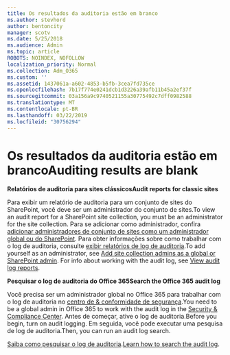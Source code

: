 ```yaml
---
title: Os resultados da auditoria estão em branco
ms.author: stevhord
author: bentoncity
manager: scotv
ms.date: 5/25/2018
ms.audience: Admin
ms.topic: article
ROBOTS: NOINDEX, NOFOLLOW
localization_priority: Normal
ms.collection: Adm_O365
ms.custom: ''
ms.assetid: 1437061a-a602-4853-b5fb-3cea7fd735ce
ms.openlocfilehash: 7b17f774e0241dcb1d3226a39afb11b45a2ef37f
ms.sourcegitcommit: 03a156a9c9740521155a30775492c7dff0982588
ms.translationtype: MT
ms.contentlocale: pt-BR
ms.lasthandoff: 03/22/2019
ms.locfileid: "30756294"
---
```

# <a name="auditing-results-are-blank"></a><span data-ttu-id="a331f-102">Os resultados da auditoria estão em branco</span><span class="sxs-lookup"><span data-stu-id="a331f-102">Auditing results are blank</span></span>

 <span data-ttu-id="a331f-103">**Relatórios de auditoria para sites clássicos**</span><span class="sxs-lookup"><span data-stu-id="a331f-103">**Audit reports for classic sites**</span></span>
  
<span data-ttu-id="a331f-104">Para exibir um relatório de auditoria para um conjunto de sites do SharePoint, você deve ser um administrador do conjunto de sites.</span><span class="sxs-lookup"><span data-stu-id="a331f-104">To view an audit report for a SharePoint site collection, you must be an administrator for the site collection.</span></span> <span data-ttu-id="a331f-105">Para se adicionar como administrador, confira [adicionar administradores de conjunto de sites como um administrador global ou do SharePoint](https://go.microsoft.com/fwlink/?linkid=869390). Para obter informações sobre como trabalhar com o log de auditoria, consulte [exibir relatórios de log de auditoria](https://go.microsoft.com/fwlink/?linkid=395237).</span><span class="sxs-lookup"><span data-stu-id="a331f-105">To add yourself as an administrator, see [Add site collection admins as a global or SharePoint admin](https://go.microsoft.com/fwlink/?linkid=869390). For info about working with the audit log, see [View audit log reports](https://go.microsoft.com/fwlink/?linkid=395237).</span></span> 
  
 <span data-ttu-id="a331f-106">**Pesquisar o log de auditoria do Office 365**</span><span class="sxs-lookup"><span data-stu-id="a331f-106">**Search the Office 365 audit log**</span></span>
  
<span data-ttu-id="a331f-107">Você precisa ser um administrador global no Office 365 para trabalhar com o log de auditoria no [centro de &amp; conformidade de segurança](https://protection.office.com).</span><span class="sxs-lookup"><span data-stu-id="a331f-107">You need to be a global admin in Office 365 to work with the audit log in the [Security &amp; Compliance Center](https://protection.office.com).</span></span> <span data-ttu-id="a331f-108">Antes de começar, ative o log de auditoria.</span><span class="sxs-lookup"><span data-stu-id="a331f-108">Before you begin, turn on audit logging.</span></span> <span data-ttu-id="a331f-109">Em seguida, você pode executar uma pesquisa de log de auditoria.</span><span class="sxs-lookup"><span data-stu-id="a331f-109">Then, you can run an audit log search.</span></span> 
  
<span data-ttu-id="a331f-110">[Saiba como pesquisar o log de auditoria](https://go.microsoft.com/fwlink/?linkid=708432).</span><span class="sxs-lookup"><span data-stu-id="a331f-110">[Learn how to search the audit log](https://go.microsoft.com/fwlink/?linkid=708432).</span></span>
  

